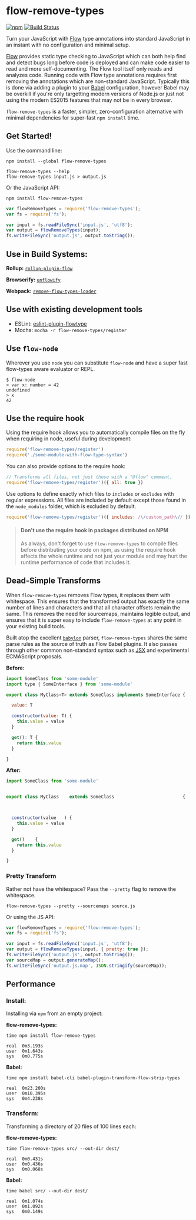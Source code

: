 flow-remove-types
=================

[![npm](https://img.shields.io/npm/v/flow-remove-types.svg?maxAge=86400)](https://www.npmjs.com/package/flow-remove-types)
[![Build Status](https://img.shields.io/travis/flowtype/flow-remove-types.svg?style=flat&label=travis&branch=master)](https://travis-ci.org/flowtype/flow-remove-types)

Turn your JavaScript with [Flow](https://flowtype.org/) type annotations into
standard JavaScript in an instant with no configuration and minimal setup.

[Flow](https://flowtype.org/) provides static type checking to JavaScript which
can both help find and detect bugs long before code is deployed and can make
code easier to read and more self-documenting. The Flow tool itself only reads
and analyzes code. Running code with Flow type annotations requires first
removing the annotations which are non-standard JavaScript. Typically this is
done via adding a plugin to your [Babel](https://babeljs.io/) configuration,
however Babel may be overkill if you're only targetting modern versions of
Node.js or just not using the modern ES2015 features that may not be in
every browser.

`flow-remove-types` is a faster, simpler, zero-configuration alternative with
minimal dependencies for super-fast `npm install` time.


## Get Started!

Use the command line:

```
npm install --global flow-remove-types
```

```
flow-remove-types --help
flow-remove-types input.js > output.js
```

Or the JavaScript API:

```
npm install flow-remove-types
```

```js
var flowRemoveTypes = require('flow-remove-types');
var fs = require('fs');

var input = fs.readFileSync('input.js', 'utf8');
var output = flowRemoveTypes(input);
fs.writeFileSync('output.js', output.toString());
```


## Use in Build Systems:

**Rollup:** [`rollup-plugin-flow`](https://github.com/leebyron/rollup-plugin-flow)

**Browserify:** [`unflowify`](https://github.com/leebyron/unflowify)

**Webpack:** [`remove-flow-types-loader`](https://github.com/conorhastings/remove-flow-types-loader)


## Use with existing development tools

 * ESLint: [eslint-plugin-flowtype](https://github.com/gajus/eslint-plugin-flowtype)
 * Mocha: `mocha -r flow-remove-types/register`


## Use `flow-node`

Wherever you use `node` you can substitute `flow-node` and have a super fast
flow-types aware evaluator or REPL.

```
$ flow-node
> var x: number = 42
undefined
> x
42
```


## Use the require hook

Using the require hook allows you to automatically compile files on the fly when
requiring in node, useful during development:

```js
require('flow-remove-types/register')
require('./some-module-with-flow-type-syntax')
```

You can also provide options to the require hook:

```js
// Transforms all files, not just those with a "@flow" comment.
require('flow-remove-types/register')({ all: true })
```

Use options to define exactly which files to `includes` or `excludes` with regular
expressions. All files are included by default except those found in the
`node_modules` folder, which is excluded by default.

```js
require('flow-remove-types/register')({ includes: /\/custom_path\// })
```

> #### Don't use the require hook in packages distributed on NPM
> As always, don't forget to use `flow-remove-types` to compile files before distributing
> your code on npm, as using the require hook affects the whole runtime and not
> just your module and may hurt the runtime performance of code that includes it.


## Dead-Simple Transforms

When `flow-remove-types` removes Flow types, it replaces them with whitespace.
This ensures that the transformed output has exactly the same number of lines
and characters and that all character offsets remain the same. This removes the
need for sourcemaps, maintains legible output, and ensures that it is super easy
to include `flow-remove-types` at any point in your existing build tools.

Built atop the excellent [`babylon`](https://github.com/babel/babylon) parser,
`flow-remove-types` shares the same parse rules as the source of truth as
Flow Babel plugins. It also passes through other common non-standard syntax such
as [JSX](https://facebook.github.io/jsx/) and experimental ECMAScript proposals.

**Before:**

```js
import SomeClass from 'some-module'
import type { SomeInterface } from 'some-module'

export class MyClass<T> extends SomeClass implements SomeInterface {

  value: T

  constructor(value: T) {
    this.value = value
  }

  get(): T {
    return this.value
  }

}

```

**After:**

```js
import SomeClass from 'some-module'


export class MyClass    extends SomeClass                          {



  constructor(value   ) {
    this.value = value
  }

  get()    {
    return this.value
  }

}
```

### Pretty Transform

Rather not have the whitespace? Pass the `--pretty` flag to remove the whitespace.

```
flow-remove-types --pretty --sourcemaps source.js
```

Or using the JS API:

```js
var flowRemoveTypes = require('flow-remove-types');
var fs = require('fs');

var input = fs.readFileSync('input.js', 'utf8');
var output = flowRemoveTypes(input, { pretty: true });
fs.writeFileSync('output.js', output.toString());
var sourceMap = output.generateMap();
fs.writeFileSync('output.js.map', JSON.stringify(sourceMap));
```


## Performance

### Install:

Installing via `npm` from an empty project:

**flow-remove-types:**

```
time npm install flow-remove-types

real  0m3.193s
user  0m1.643s
sys   0m0.775s
```

**Babel:**

```
time npm install babel-cli babel-plugin-transform-flow-strip-types

real  0m23.200s
user  0m10.395s
sys   0m4.238s
```

### Transform:

Transforming a directory of 20 files of 100 lines each:

**flow-remove-types:**

```
time flow-remove-types src/ --out-dir dest/

real  0m0.431s
user  0m0.436s
sys   0m0.068s
```

**Babel:**

```
time babel src/ --out-dir dest/

real  0m1.074s
user  0m1.092s
sys   0m0.149s
```
